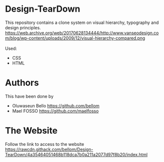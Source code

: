 # Design-TearDown

This repository contains a clone system on visual hierarchy, typography and design principles.
https://web.archive.org/web/20170628134444/http://www.vanseodesign.com/blog/wp-content/uploads/2009/12/visual-hierarchy-compared.png
<br><br>
Used:
* CSS
* HTML

# Authors
This have been done by
* Oluwaseun Bello https://github.com/bellom
* Mael FOSSO https://github.com/maelfosso

# The Website
Follow the link to access to the website https://rawcdn.githack.com/bellom/Design-TearDown/4a35464051468b118dca7b0a211a2077d97f8b20/index.html
